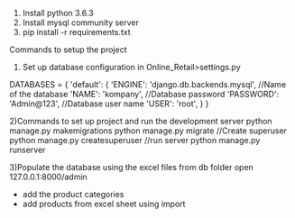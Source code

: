 1) Install python 3.6.3
2) Install mysql community server
3) pip install -r requirements.txt


Commands to setup the project
1) Set up database configuration in Online_Retail>settings.py

DATABASES = {
    'default': {
        'ENGINE': 'django.db.backends.mysql',
        //Name of the database
        'NAME': 'kompany',
        //Database password
        'PASSWORD': 'Admin@123',
        //Database user name
        'USER': 'root',
    }
}


2)Commands to set up project and run the development server
  python manage.py makemigrations
  python manage.py migrate
  //Create superuser
  python manage.py createsuperuser
  //run server
  python manage.py runserver
  
3)Populate the database using the excel files from db folder
  open 127.0.0.1:8000/admin
  - add the product categories
  - add products from excel sheet using import
  
